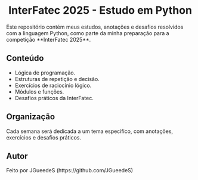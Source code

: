 <h1 align="center">InterFatec 2025 - Estudo em Python</h1>

<p>Este repositório contém meus estudos, anotações e desafios resolvidos com a linguagem Python, como parte da minha preparação para a competição **InterFatec 2025**.</p>
<h2>Conteúdo</h2>
<ul>
  <li>Lógica de programação.</li>
  <li>Estruturas de repetição e decisão.</li>
  <li>Exercícios de raciocínio lógico.</li>
  <li>Módulos e funções.</li>
  <li>Desafios práticos da InterFatec.</li>  
</ul>
<h2>Organização</h2>
<p>Cada semana será dedicada a um tema específico, com anotações, exercícios e desafios práticos.</p>
<h2>Autor</h2>
<p>Feito por JGueedeS (https://github.com/JGueedeS)</p>
